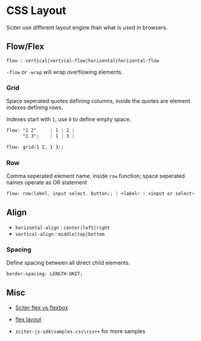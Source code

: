 # CSS Layout

Sciter use different layout engine than what is used in browsers.


## Flow/Flex

`flow : vertical|vertical-flow|horizontal|horizontal-flow`

`-flow` or `-wrap` will wrap overflowing elements.

### Grid

Space seperated quotes defining columns, inside the quotes are element indexes defining rows.

Indexes start with `1`, use `0` to define empty space.

```CSS
flow: "1 2"     | 1 | 2 |
      "1 3";    | 1 | 3 |

flow: grid(1 2, 1 3);
```

### Row

Comma seperated element name, inside `row` function; space seperated names operate as OR statement

```CSS
flow: row(label, input select, button); | <label> | <input or select> | <button> |
```

## Align

- `horizontal-align` : `center|left|right`
- `vertical-align` : `middle|top|bottom`

### Spacing

Define spacing between all direct child elements.

```CSS
border-spacing: LENGTH-UNIT;
```

## Misc

- [Sciter flex vs flexbox](https://terrainformatica.com/w3/flex-layout/flex-vs-flexbox.htm)

- [flex layout](https://sciter.com/docs/flex-flow/flex-layout.htm)

- `sciter-js-sdk\samples.css\css++` for more samples

